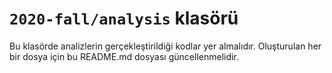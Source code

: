# `2020-fall/analysis` klasörü

Bu klasörde analizlerin gerçekleştirildiği kodlar yer almalıdır. Oluşturulan her bir dosya için bu README.md dosyası güncellenmelidir.
